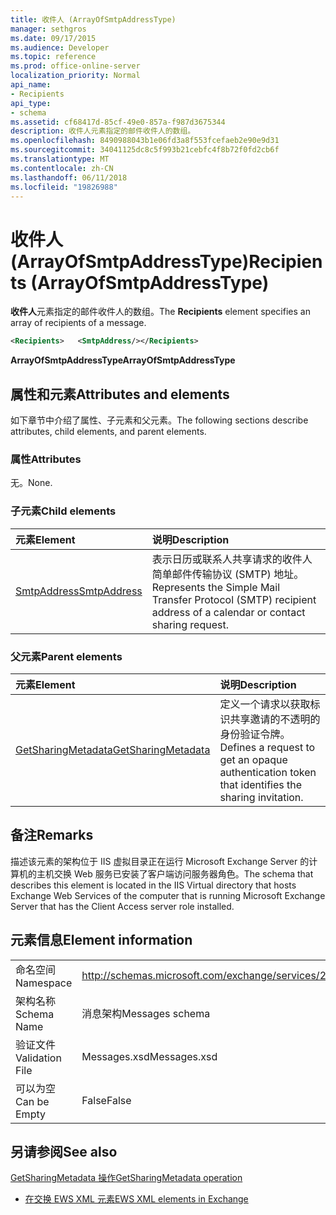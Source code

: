 ```yaml
---
title: 收件人 (ArrayOfSmtpAddressType)
manager: sethgros
ms.date: 09/17/2015
ms.audience: Developer
ms.topic: reference
ms.prod: office-online-server
localization_priority: Normal
api_name:
- Recipients
api_type:
- schema
ms.assetid: cf68417d-85cf-49e0-857a-f987d3675344
description: 收件人元素指定的邮件收件人的数组。
ms.openlocfilehash: 8490988043b1e06fd3a8f553fcefaeb2e90e9d31
ms.sourcegitcommit: 34041125dc8c5f993b21cebfc4f8b72f0fd2cb6f
ms.translationtype: MT
ms.contentlocale: zh-CN
ms.lasthandoff: 06/11/2018
ms.locfileid: "19826988"
---
```

# <a name="recipients-arrayofsmtpaddresstype"></a><span data-ttu-id="9fcfe-103">收件人 (ArrayOfSmtpAddressType)</span><span class="sxs-lookup"><span data-stu-id="9fcfe-103">Recipients (ArrayOfSmtpAddressType)</span></span>

<span data-ttu-id="9fcfe-104">**收件人**元素指定的邮件收件人的数组。</span><span class="sxs-lookup"><span data-stu-id="9fcfe-104">The **Recipients** element specifies an array of recipients of a message.</span></span> 
  
```xml
<Recipients>   <SmtpAddress/></Recipients>
```

 <span data-ttu-id="9fcfe-105">**ArrayOfSmtpAddressType**</span><span class="sxs-lookup"><span data-stu-id="9fcfe-105">**ArrayOfSmtpAddressType**</span></span>
## <a name="attributes-and-elements"></a><span data-ttu-id="9fcfe-106">属性和元素</span><span class="sxs-lookup"><span data-stu-id="9fcfe-106">Attributes and elements</span></span>

<span data-ttu-id="9fcfe-107">如下章节中介绍了属性、子元素和父元素。</span><span class="sxs-lookup"><span data-stu-id="9fcfe-107">The following sections describe attributes, child elements, and parent elements.</span></span>
  
### <a name="attributes"></a><span data-ttu-id="9fcfe-108">属性</span><span class="sxs-lookup"><span data-stu-id="9fcfe-108">Attributes</span></span>

<span data-ttu-id="9fcfe-109">无。</span><span class="sxs-lookup"><span data-stu-id="9fcfe-109">None.</span></span>
  
### <a name="child-elements"></a><span data-ttu-id="9fcfe-110">子元素</span><span class="sxs-lookup"><span data-stu-id="9fcfe-110">Child elements</span></span>

|<span data-ttu-id="9fcfe-111">**元素**</span><span class="sxs-lookup"><span data-stu-id="9fcfe-111">**Element**</span></span>|<span data-ttu-id="9fcfe-112">**说明**</span><span class="sxs-lookup"><span data-stu-id="9fcfe-112">**Description**</span></span>|
|:-----|:-----|
|[<span data-ttu-id="9fcfe-113">SmtpAddress</span><span class="sxs-lookup"><span data-stu-id="9fcfe-113">SmtpAddress</span></span>](smtpaddress.md) <br/> |<span data-ttu-id="9fcfe-114">表示日历或联系人共享请求的收件人简单邮件传输协议 (SMTP) 地址。</span><span class="sxs-lookup"><span data-stu-id="9fcfe-114">Represents the Simple Mail Transfer Protocol (SMTP) recipient address of a calendar or contact sharing request.</span></span>  <br/> |
   
### <a name="parent-elements"></a><span data-ttu-id="9fcfe-115">父元素</span><span class="sxs-lookup"><span data-stu-id="9fcfe-115">Parent elements</span></span>

|<span data-ttu-id="9fcfe-116">**元素**</span><span class="sxs-lookup"><span data-stu-id="9fcfe-116">**Element**</span></span>|<span data-ttu-id="9fcfe-117">**说明**</span><span class="sxs-lookup"><span data-stu-id="9fcfe-117">**Description**</span></span>|
|:-----|:-----|
|[<span data-ttu-id="9fcfe-118">GetSharingMetadata</span><span class="sxs-lookup"><span data-stu-id="9fcfe-118">GetSharingMetadata</span></span>](getsharingmetadata.md) <br/> |<span data-ttu-id="9fcfe-119">定义一个请求以获取标识共享邀请的不透明的身份验证令牌。</span><span class="sxs-lookup"><span data-stu-id="9fcfe-119">Defines a request to get an opaque authentication token that identifies the sharing invitation.</span></span>  <br/> |
   
## <a name="remarks"></a><span data-ttu-id="9fcfe-120">备注</span><span class="sxs-lookup"><span data-stu-id="9fcfe-120">Remarks</span></span>

<span data-ttu-id="9fcfe-121">描述该元素的架构位于 IIS 虚拟目录正在运行 Microsoft Exchange Server 的计算机的主机交换 Web 服务已安装了客户端访问服务器角色。</span><span class="sxs-lookup"><span data-stu-id="9fcfe-121">The schema that describes this element is located in the IIS Virtual directory that hosts Exchange Web Services of the computer that is running Microsoft Exchange Server that has the Client Access server role installed.</span></span>
  
## <a name="element-information"></a><span data-ttu-id="9fcfe-122">元素信息</span><span class="sxs-lookup"><span data-stu-id="9fcfe-122">Element information</span></span>

|||
|:-----|:-----|
|<span data-ttu-id="9fcfe-123">命名空间</span><span class="sxs-lookup"><span data-stu-id="9fcfe-123">Namespace</span></span>  <br/> |http://schemas.microsoft.com/exchange/services/2006/messages  <br/> |
|<span data-ttu-id="9fcfe-124">架构名称</span><span class="sxs-lookup"><span data-stu-id="9fcfe-124">Schema Name</span></span>  <br/> |<span data-ttu-id="9fcfe-125">消息架构</span><span class="sxs-lookup"><span data-stu-id="9fcfe-125">Messages schema</span></span>  <br/> |
|<span data-ttu-id="9fcfe-126">验证文件</span><span class="sxs-lookup"><span data-stu-id="9fcfe-126">Validation File</span></span>  <br/> |<span data-ttu-id="9fcfe-127">Messages.xsd</span><span class="sxs-lookup"><span data-stu-id="9fcfe-127">Messages.xsd</span></span>  <br/> |
|<span data-ttu-id="9fcfe-128">可以为空</span><span class="sxs-lookup"><span data-stu-id="9fcfe-128">Can be Empty</span></span>  <br/> |<span data-ttu-id="9fcfe-129">False</span><span class="sxs-lookup"><span data-stu-id="9fcfe-129">False</span></span>  <br/> |
   
## <a name="see-also"></a><span data-ttu-id="9fcfe-130">另请参阅</span><span class="sxs-lookup"><span data-stu-id="9fcfe-130">See also</span></span>



[<span data-ttu-id="9fcfe-131">GetSharingMetadata 操作</span><span class="sxs-lookup"><span data-stu-id="9fcfe-131">GetSharingMetadata operation</span></span>](getsharingmetadata-operation.md)


- [<span data-ttu-id="9fcfe-132">在交换 EWS XML 元素</span><span class="sxs-lookup"><span data-stu-id="9fcfe-132">EWS XML elements in Exchange</span></span>](ews-xml-elements-in-exchange.md)

